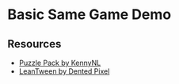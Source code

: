 # Basic Same Game Demo

## Resources
*  [Puzzle Pack by KennyNL](https://www.kenney.nl/assets/puzzle-pack)
*  [LeanTween by Dented Pixel](http://dentedpixel.com/LeanTweenDocumentation/classes/LeanTween.html)
